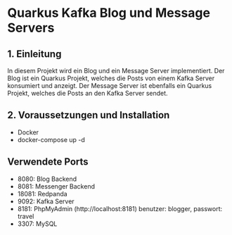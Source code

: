 # Quarkus Kafka Blog und Message Servers

## 1. Einleitung
In diesem Projekt wird ein Blog und ein Message Server implementiert. Der Blog ist ein Quarkus Projekt, welches die Posts von einem Kafka Server konsumiert und anzeigt. Der Message Server ist ebenfalls ein Quarkus Projekt, welches die Posts an den Kafka Server sendet.

## 2. Voraussetzungen und Installation
- Docker
- docker-compose up -d

## Verwendete Ports 
- 8080: Blog Backend
- 8081: Messenger Backend
- 18081: Redpanda
- 9092: Kafka Server
- 8181: PhpMyAdmin (http://localhost:8181) benutzer: blogger, passwort: travel
- 3307: MySQL